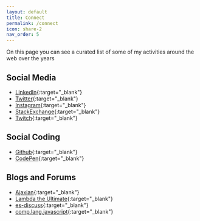 ```yaml
---
layout: default
title: Connect
permalink: /connect
icon: share-2
nav_order: 5
---
```


On this page you can see a curated list of some of my activities around the web over the years

## Social Media

- [LinkedIn](https://www.linkedin.com/in/michaelhaufe/){:target="_blank"}
- [Twitter](https://twitter.com/mlhaufe){:target="_blank"}
- [Instagram](https://www.instagram.com/mlhaufe/){:target="_blank"}
- [StackExchange](https://stackexchange.com/users/877266/mlhaufe){:target="_blank"}
- [Twitch](https://www.twitch.tv/graphreduction){:target="_blank"}

## Social Coding

- [Github](https://github.com/mlhaufe){:target="_blank"}
- [CodePen](https://codepen.io/mlhaufe){:target="_blank"}

## Blogs and Forums

- [Ajaxian](https://duckduckgo.com/?q=site%3Ahttp%3A%2F%2Fajaxian.com%2F+%22TNO%22&ia=web){:target="_blank"}
- [Lambda the Ultimate](http://lambda-the-ultimate.org/user/11294){:target="_blank"}
- [es-discuss](https://duckduckgo.com/?q=site%3Ahttps%3A%2F%2Fmail.mozilla.org%2Fpipermail%2Fes-discuss%2F+%22haufe%22&ia=web){:target="_blank"}
- [comp.lang.javascript](https://groups.google.com/forum/#!profile/comp.lang.javascript/APn2wQcPhe6bXLYSEeInt3DFNlM2lVeCSbafIcLGTPfXAu2xAgdQDprUQ80e5MDjtzNkoQmiVu1r){:target="_blank"}